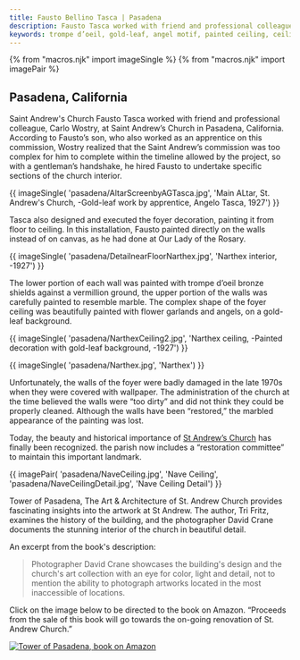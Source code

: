 ```yaml
---
title: Fausto Bellino Tasca | Pasadena
description: Fausto Tasca worked with friend and professional colleague, Carlo Wostry, at Saint Andrew Church in Pasadena, California. For this project he created a patterned design for the ceiling beams of the nave, and decorated the entire narthex, from floor to ceiling. His son, Angelo, applied gold leaf to the altar screen of the main altar.
keywords: trompe d’oeil, gold-leaf, angel motif, painted ceiling, ceiling beam, narthex
---
```

{% from "macros.njk" import imageSingle %}
{% from "macros.njk" import imagePair %}

## Pasadena, California

<span class="intro">Saint Andrew's Church </span>Fausto Tasca worked with friend and professional colleague, Carlo Wostry, at Saint Andrew’s Church in Pasadena, California. According to Fausto’s son, who also worked as an apprentice on this commission, Wostry realized that the Saint Andrew’s commission was too complex for him to complete within the timeline allowed by the project, so with a gentleman’s handshake, he hired Fausto to undertake specific sections of the church interior.

{{ imageSingle(
'pasadena/AltarScreenbyAGTasca.jpg',
'Main ALtar, St. Andrew\'s Church, -Gold-leaf work by apprentice, Angelo Tasca, 1927')
}}

Tasca also designed and executed the foyer decoration, painting it from floor to ceiling. In this installation, Fausto painted directly on the walls instead of on canvas, as he had done at Our Lady of the Rosary.

{{ imageSingle(
'pasadena/DetailnearFloorNarthex.jpg',
'Narthex interior, -1927')
}}

The lower portion of each wall was painted with trompe d’oeil bronze shields against a vermillion ground, the upper portion of the walls was carefully painted to resemble marble. The complex shape of the foyer ceiling was beautifully painted with flower garlands and angels, on a gold-leaf background.

{{ imageSingle(
'pasadena/NarthexCeiling2.jpg',
'Narthex ceiling, -Painted decoration with gold-leaf background, -1927')
}}

{{ imageSingle(
'pasadena/Narthex.jpg',
'Narthex')
}}

Unfortunately, the walls of the foyer were badly damaged in the late 1970s when they were covered with wallpaper. The administration of the church at the time believed the walls were “too dirty” and did not think they could be properly cleaned. Although the walls have been “restored,” the marbled appearance of the painting was lost.

Today, the beauty and historical importance of <a href="https://www.saintandrewpasadena.org/" target="_blank">St Andrew’s Church</a> has finally been recognized. the parish now includes a “restoration committee” to maintain this important landmark.

{{ imagePair(
'pasadena/NaveCeiling.jpg',
'Nave Ceiling',
'pasadena/NaveCeilingDetail.jpg',
'Nave Ceiling Detail')
}}


<span class="ital">Tower of Pasadena, The Art & Architecture of St. Andrew Church</span> provides fascinating insights into the artwork at St Andrew. The author, Tri Fritz, examines the history of the building, and the photographer David Crane documents the stunning interior of the church in beautiful detail.

An excerpt from the book's description:

<blockquote><p>Photographer David Crane showcases the building's design and the church's art collection with an eye for color, light and detail, not to mention the ability to photograph artworks located in the most inaccessible of locations.</p></blockquote>

Click on the image below to be directed to the book on Amazon. “Proceeds from the sale of this book will go towards the on-going renovation of St. Andrew Church.”

<div class="image-single">
  <a href="https://www.amazon.com/Tower-Pasadena-Architecture-Andrew-Church/dp/0983459444" target="_blank"><img src="../images/pasadena/tower-of-pasadena-book.jpg" alt="Tower of Pasadena, book on Amazon"></a>
</div>
